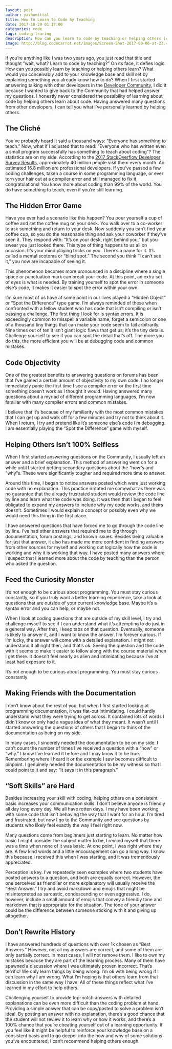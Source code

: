 ```yaml
---
layout: post
author: yashumittal
title: How to Learn to Code by Teaching
date: 2017-10-29 01:17:00
categories: code
tags: coding learing
description: How can you learn to code by teaching or helping others learn? What would you conceivably add to your knowledge base and skill set by explaining something you already know how to do?
image: http://blog.codecarrot.net/images/Screen-Shot-2017-09-06-at-23.48.24.png
---
```


If you’re anything like I was two years ago, you just read that title and thought ”wait, what? Learn to code by teaching?” On its face, it defies logic. How can you possibly learn by teaching or helping others learn? What would you conceivably add to your knowledge base and skill set by explaining something you already know how to do? When I first started answering talking with other developers in the [Developer Community](https://developer-community.flock.com/), I did it because I wanted to give back to the Community that had helped answer my questions. I honestly never considered the possibility of learning about code by helping others learn about code. Having answered many questions from other developers, I can tell you what I’ve personally learned by helping others.

## The Cliché

You’ve probably heard it said a thousand ways: “Everyone has something to teach.” Now, what if I adjusted that to read: “Everyone who has written even a small program successfully has something to teach about coding”? The statistics are on my side. According to the [2017 StackOverflow Developer Survey Results](https://insights.stackoverflow.com/survey/2017), approximately 40 million people visit them every month. An estimated 16.8 million are professional developers. If you’ve passed a few coding challenges, taken a course in some programming language, or ever torn your hair out at a compiler error and still managed to fix it, congratulations! You know more about coding than 99% of the world. You do have something to teach, even if you’re still learning.

## The Hidden Error Game

Have you ever had a scenario like this happen? You pour yourself a cup of coffee and set the coffee mug on your desk. You walk over to a co-worker to ask something and return to your desk. Now suddenly you can’t find your coffee cup, so you do the reasonable thing and ask your coworker if they’ve seen it. They respond with: “It’s on your desk, right behind you,” but you swear you just looked there. This type of thing happens to us all on occasion. It’s your mind playing tricks on you. There’s a name for it. It’s called a mental scotoma or “blind spot.” The second you think “I can’t see it,” you now are incapable of seeing it.

This phenomenon becomes more pronounced in a discipline where a single space or punctuation mark can break your code. At this point, an extra set of eyes is what is needed. By training yourself to spot the error in someone else’s code, it makes it easier to spot the error within your own.

I’m sure most of us have at some point in our lives played a “Hidden Object” or “Spot the Difference” type game. I’m always reminded of these when confronted with a fellow student who has code that isn’t compiling or isn’t passing a challenge. The first thing I look for is syntax errors. It is exceedingly common to misspell a variable name, forget a semicolon or one of a thousand tiny things that can make your code seem to fail arbitrarily. Nine times out of ten it isn’t giant logic flaws that get us; it’s the tiny details. Challenge yourself to see if you can spot the detail that’s off. The more you do this, the more efficient you will be at debugging code and common mistakes.

## Code Objectivity

One of the greatest benefits to answering questions on forums has been that I’ve gained a certain amount of objectivity to my own code. I no longer immediately panic the first time I see a compiler error or the first time something doesn’t work as I thought it would. Having answered many questions about a myriad of different programming languages, I’m now familiar with many compiler errors and common mistakes.

I believe that it’s because of my familiarity with the most common mistakes that I can get up and walk off for a few minutes and try not to think about it. When I return, I try and pretend like it’s someone else’s code I’m debugging. I am essentially playing the “Spot the Difference” game with myself.

## Helping Others Isn’t 100% Selfless

When I first started answering questions on the Community, I usually left an answer and a brief explanation. This method of answering went on for a while until I started getting secondary questions about the “how”s and “why”s. These were significantly tougher and required more time to answer.

Around this time, I began to notice answers posted which were just working code with no explanation. This practice irritated me somewhat as there was no guarantee that the already frustrated student would review the code line by line and learn what the code was doing. It was then that I began to feel obligated to expand my answers to include why my code works, and theirs doesn’t. Sometimes I would explain a concept or possibly even why we would need this thing in the first place.

I have answered questions that have forced me to go through the code line by line. I’ve had other answers that required me to dig through documentation, forum postings, and known issues. Besides being valuable for just that answer, it also has made me more confident in finding answers from other sources for myself and working out logically how the code is working and why it is working that way. I have posted many answers where I suspect that I learned more about the code by teaching than the person who asked the question.

## Feed the Curiosity Monster

It’s not enough to be curious about programming. You must stay curious constantly, so if you truly want a better learning experience, take a look at questions that are outside of your current knowledge base. Maybe it’s a syntax error and you can help, or maybe not.

When I look at coding questions that are outside of my skill level, I try and challenge myself to see if I can understand what it’s attempting to do just in a general way. After that, I keep tabs on that question. Eventually, someone is likely to answer it, and I want to know the answer. I’m forever curious. If I’m lucky, the answer will come with a detailed explanation. I might not understand it all right then, and that’s ok. Seeing the question and the code with it seems to make it easier to follow along with the course material when I get there. It doesn’t feel nearly as alien and intimidating because I’ve at least had exposure to it.

<div class="callout">
It’s not enough to be curious about programming. You must stay curious constantly
</div>

## Making Friends with the Documentation

I don’t know about the rest of you, but when I first started looking at programming documentation, it was flat-out intimidating. I could hardly understand what they were trying to get across. It contained lots of words I didn’t know or only had a vague idea of what they meant. It wasn’t until I started answering the questions of others that I began to think of the documentation as being on my side.

In many cases, I sincerely needed the documentation to be on my side. I can’t count the number of times I’ve received a question with a “how” or “why.” I know I’ve learned it before and I may know it to be true. Remembering where I heard it or the example I saw becomes difficult to pinpoint. I genuinely needed the documentation to be my witness so that I could point to it and say: “It says it in this paragraph.”

## “Soft Skills” are Hard

Besides increasing your skill with coding, helping others on a consistent basis increases your communication skills. I don’t believe anyone is friendly all day long every day. We all have rotten days. I may have been working with some code that isn’t behaving the way that I want for an hour. I’m tired and frustrated, but now I go to the Community and see questions by students who likely feel exactly the way I feel right now.

Many questions come from beginners just starting to learn. No matter how basic I might consider the subject matter to be, I remind myself that there was a time when none of it was basic. At one point, I was right where they are. A few kind words and a little encouragement can go a long way. I know this because I received this when I was starting, and it was
tremendously appreciated.

Perception is key. I’ve repeatedly seen examples where two students have posted answers to a question, and both are equally correct. However, the one perceived as friendlier or more explanatory will usually receive the “Best Answer.” I try and avoid markdown and emojis that might be misinterpreted as sarcastic, condescending or even aggressive. I do, however, include a small amount of emojis that convey a friendly tone and markdown that is appropriate for the situation. The tone of your answer could be the difference between someone sticking with it and giving up altogether.

## Don’t Rewrite History

I have answered hundreds of questions with over 1k chosen as “Best Answers.” However, not all my answers are correct, and some of them are only partially correct. In most cases, I will not remove them. I like to own my mistakes because they are part of the learning process. Many of them have spawned a discussion where I was ultimately proven incorrect. That’s terrific! We only learn things by being wrong. I’m ok with being wrong if I can learn why I am wrong. What I’m hoping is that others learn from that discussion in the same way I have. All of these things reflect what I’ve learned in my effort to help others.

Challenging yourself to provide top-notch answers with detailed explanations can be even more difficult than the coding problem at hand. Providing a simple answer that can be copy/pasted to solve a problem isn’t ideal. By posting an answer with no explanation, there’s a good chance that the student will not review it to learn why or how it works, and there’s a 100% chance that you’re cheating yourself out of a learning opportunity. If you feel like it might be helpful to reinforce your knowledge base on a consistent basis and to go deeper into the how and why of some solutions you’ve encountered, I can’t recommend helping others enough.
